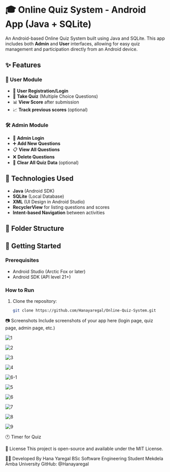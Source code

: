 # 🎓 Online Quiz System - Android App (Java + SQLite)

An Android-based Online Quiz System built using Java and SQLite. This app includes both **Admin** and **User** interfaces, allowing for easy quiz management and participation directly from an Android device.

## ✨ Features

### 👤 User Module
- 📲 **User Registration/Login**
- 🧠 **Take Quiz** (Multiple Choice Questions)
- 📊 **View Score** after submission
- 📈 **Track previous scores** (optional)
  
### 🛠️ Admin Module
- 🔐 **Admin Login**
- ➕ **Add New Questions**
- 📋 **View All Questions**
- ❌ **Delete Questions**
- 🏁 **Clear All Quiz Data** (optional)

## 🧩 Technologies Used
- **Java** (Android SDK)
- **SQLite** (Local Database)
- **XML** (UI Design in Android Studio)
- **RecyclerView** for listing questions and scores
- **Intent-based Navigation** between activities

## 📁 Folder Structure


## 🚀 Getting Started

### Prerequisites
- Android Studio (Arctic Fox or later)
- Android SDK (API level 21+)

### How to Run
1. Clone the repository:
   ```bash
   git clone https://github.com/Hanayaregal/Online-Quiz-System.git


📷 Screenshots
Include screenshots of your app here (login page, quiz page, admin page, etc.)

![1](https://github.com/user-attachments/assets/b4765b0f-57f9-4dc0-8324-b9de8eddfdf1)

![2](https://github.com/user-attachments/assets/70db9246-cb4e-4747-b8bf-ccbe90941112)

![3](https://github.com/user-attachments/assets/385fb84a-6c7b-49a3-817c-35a0c318d9c4)

![4](https://github.com/user-attachments/assets/fdbbfffb-d541-4f90-94a6-86af07b2ace7)

![6-1](https://github.com/user-attachments/assets/c16fbe57-adb0-4ea2-998d-0c067205b81d)

![5](https://github.com/user-attachments/assets/b30dd4ac-fe2f-49cb-894d-b412c6bd6bfe)

![6](https://github.com/user-attachments/assets/adee96b7-de83-414d-9fe6-335258dd10a5)

![7](https://github.com/user-attachments/assets/8a320204-090f-47ca-abf8-e8f9c672fa64)

![8](https://github.com/user-attachments/assets/f7598b5e-8770-4569-8874-62b80f5573d5)

![9](https://github.com/user-attachments/assets/4ffab87b-68f5-4afe-8f76-1c84b8fc254f)

🕐 Timer for Quiz

📄 License
This project is open-source and available under the MIT License.

🙋‍♀️ Developed By
Hana Yaregal
BSc Software Engineering Student
Mekdela Amba University
GitHub: @Hanayaregal

